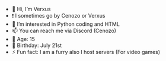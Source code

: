 - 👋 Hi, I’m Verxus
- ❗ I sometimes go by Cenozo or Verxus
- 👀 I’m interested in Python coding and HTML
- 📫 You can reach me via Discord (Cenozo)
- 🧵 Age: 15
- 🎂 Birthday: July 21st
- ⚡ Fun fact: I am a furry also I host servers (For video games)
